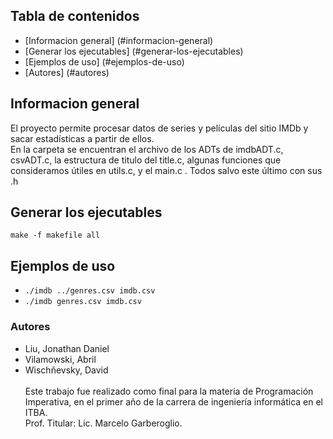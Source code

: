 ## Tabla de contenidos
* [Informacion general] (#informacion-general)
* [Generar los ejecutables] (#generar-los-ejecutables)
* [Ejemplos de uso] (#ejemplos-de-uso)
* [Autores] (#autores)

## Informacion general
El proyecto permite procesar datos de series y películas del sitio IMDb y sacar estadísticas a partir de ellos.
<br>En la carpeta se encuentran el archivo de los ADTs de imdbADT.c, csvADT.c, la estructura de titulo del title.c, algunas
funciones que consideramos útiles en utils.c, y el main.c . Todos salvo este último con sus .h

## Generar los ejecutables
`make -f makefile all`

## Ejemplos de uso
* `./imdb ../genres.csv imdb.csv`
* `./imdb genres.csv imdb.csv`

### Autores
* Liu, Jonathan Daniel
* Vilamowski, Abril
* Wischñevsky, David
<br><br> Este trabajo fue realizado como final para la materia de Programación Imperativa, en el primer año de la carrera de ingeniería informática en el ITBA.
<br>Prof. Titular: Lic. Marcelo Garberoglio.

